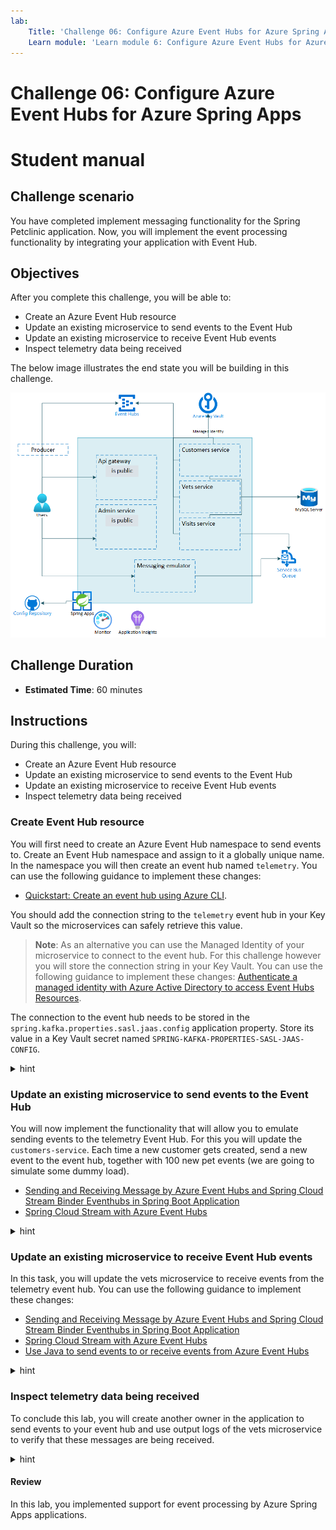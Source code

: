 ```yaml
---
lab:
    Title: 'Challenge 06: Configure Azure Event Hubs for Azure Spring Apps'
    Learn module: 'Learn module 6: Configure Azure Event Hubs for Azure Spring Apps'
---
```


# Challenge 06: Configure Azure Event Hubs for Azure Spring Apps

# Student manual

## Challenge scenario

You have completed implement messaging functionality for the Spring Petclinic application. Now, you will implement the event processing functionality by integrating your application with Event Hub.

## Objectives

After you complete this challenge, you will be able to:

- Create an Azure Event Hub resource
- Update an existing microservice to send events to the Event Hub
- Update an existing microservice to receive Event Hub events
- Inspect telemetry data being received

The below image illustrates the end state you will be building in this challenge.

![Challenge 6 architecture](./images/asa-openlab-6.png)

## Challenge Duration

- **Estimated Time**: 60 minutes

## Instructions

During this challenge, you will:

- Create an Azure Event Hub resource
- Update an existing microservice to send events to the Event Hub
- Update an existing microservice to receive Event Hub events
- Inspect telemetry data being received

### Create Event Hub resource

You will first need to create an Azure Event Hub namespace to send events to. Create an Event Hub namespace and assign to it a globally unique name. In the namespace you will then create an event hub named `telemetry`. You can use the following guidance to implement these changes:

- [Quickstart: Create an event hub using Azure CLI](https://docs.microsoft.com/azure/event-hubs/event-hubs-quickstart-cli).

You should add the connection string to the `telemetry` event hub in your Key Vault so the microservices can safely retrieve this value.

   > **Note**: As an alternative you can use the Managed Identity of your microservice to connect to the event hub. For this challenge however you will store the connection string in your Key Vault. You can use the following guidance to implement these changes: [Authenticate a managed identity with Azure Active Directory to access Event Hubs Resources](https://docs.microsoft.com/azure/event-hubs/authenticate-managed-identity?tabs=latest).

The connection to the event hub needs to be stored in the `spring.kafka.properties.sasl.jaas.config` application property. Store its value in a Key Vault secret named `SPRING-KAFKA-PROPERTIES-SASL-JAAS-CONFIG`.

<details>
<summary>hint</summary>
<br/>

1. On your lab computer, in the Git Bash window, from the Git Bash prompt, run the following command to create an Event Hub namespace. The name you use for your namespace should be globally unique, so adjust it accordingly in case the randomly generated name is already in use.

   ```bash
   EVENTHUBS_NAMESPACE=evhns-$APPNAME-$UNIQUEID

   az eventhubs namespace create \
     --resource-group $RESOURCE_GROUP \
     --name $EVENTHUBS_NAMESPACE \
     --location $LOCATION
   ```

1. Next, create an event hub named `telemetry` in the newly created namespace.

   ```bash
   EVENTHUB_NAME=telemetry

   az eventhubs eventhub create \
     --name $EVENTHUB_NAME \
     --resource-group $RESOURCE_GROUP \
     --namespace-name $EVENTHUBS_NAMESPACE
   ```

1. You will be connecting to the event hub with the identities of the `customers` and `vets` microservices you created earlier. You will need to provide these identities access to the event hub.

   ```bash
   EVENTHUB_ID=$(az eventhubs namespace show --name $EVENTHUBS_NAMESPACE --resource-group $RESOURCE_GROUP --query id -o tsv)
   az role assignment create --assignee $CUSTOMERS_SERVICE_CID --role 'Azure Event Hubs Data Owner' --scope $EVENTHUB_ID
   az role assignment create --assignee $VETS_SERVICE_CID --role 'Azure Event Hubs Data Owner' --scope $EVENTHUB_ID
   ```

</details>

### Update an existing microservice to send events to the Event Hub

You will now implement the functionality that will allow you to emulate sending events to the telemetry Event Hub. For this you will update the `customers-service`. Each time a new customer gets created, send a new event to the event hub, together with 100 new pet events (we are going to simulate some dummy load).

- [Sending and Receiving Message by Azure Event Hubs and Spring Cloud Stream Binder Eventhubs in Spring Boot Application](https://github.com/Azure-Samples/azure-spring-boot-samples/tree/main/eventhubs/spring-cloud-azure-stream-binder-eventhubs/eventhubs-binder)
- [Spring Cloud Stream with Azure Event Hubs](https://learn.microsoft.com/azure/developer/java/spring-framework/configure-spring-cloud-stream-binder-java-app-azure-event-hub?toc=%2Fazure%2Fevent-hubs%2FTOC.json)


<details>
<summary>hint</summary>
<br/>

1. In the `customers-service` `pom.xml` file, add the following extra dependency:

   ```bash
       <dependency>
         <groupId>com.azure.spring</groupId>
         <artifactId>spring-cloud-azure-stream-binder-eventhubs</artifactId>
       </dependency>
   ```

1. Replace the contents of the  **src/main/java/org/springframework/samples/petclinic/customers/CustomersServiceApplication.java** file with:

   ```java
   package org.springframework.samples.petclinic.customers;
   
   import org.springframework.boot.SpringApplication;
   import org.springframework.boot.autoconfigure.SpringBootApplication;
   import org.springframework.cloud.client.discovery.EnableDiscoveryClient;
   
   import org.springframework.integration.annotation.ServiceActivator;
   import org.springframework.messaging.Message;
   import org.slf4j.Logger;
   import org.slf4j.LoggerFactory;
   
   /**
    * @author Maciej Szarlinski
    */
   @EnableDiscoveryClient
   @SpringBootApplication
   public class CustomersServiceApplication {
   
   	private static final Logger LOGGER = LoggerFactory.getLogger(CustomersServiceApplication.class);
   
   	public static void main(String[] args) {
   		SpringApplication.run(CustomersServiceApplication.class, args);
   	}
   
   	@ServiceActivator(inputChannel = "telemetry.errors")
       public void producerError(Message<?> message) {
           LOGGER.error("Handling Producer ERROR: " + message);
       }
   }   
   ```

   This adds an extra logger and a method that will be called in case of errors in the sending of events.

1. Replace the contents of the  **src/spring-petclinic-customers-service/src/main/java/org/springframework/samples/petclinic/customers/web/OwnerResource.java** file with:

   ```java
   package org.springframework.samples.petclinic.customers.web;
   
   import io.micrometer.core.annotation.Timed;
   import lombok.RequiredArgsConstructor;
   import lombok.extern.slf4j.Slf4j;
   import org.springframework.http.HttpStatus;
   import org.springframework.samples.petclinic.customers.model.Owner;
   import org.springframework.samples.petclinic.customers.model.OwnerRepository;
   import org.springframework.web.bind.annotation.*;
   
   import jakarta.validation.Valid;
   import jakarta.validation.constraints.Min;
   import java.util.List;
   import java.util.Optional;
   
   import reactor.core.publisher.Sinks;
   import reactor.core.publisher.Flux;
   import org.springframework.messaging.Message;
   import org.springframework.messaging.support.MessageBuilder;
   import org.slf4j.Logger;
   import org.slf4j.LoggerFactory;
   import org.springframework.context.annotation.Bean;
   import java.util.function.Supplier;
   
   import org.springframework.beans.factory.annotation.Autowired;
   
   /**
    * @author Juergen Hoeller
    * @author Ken Krebs
    * @author Arjen Poutsma
    * @author Michael Isvy
    * @author Maciej Szarlinski
    */
   @RequestMapping("/owners")
   @RestController
   @Timed("petclinic.owner")
   @RequiredArgsConstructor
   @Slf4j
   class OwnerResource {
   
       private final OwnerRepository ownerRepository;
   
       @Autowired
       private Sinks.Many<Message<String>> many;
   
       private static final Logger LOGGER = LoggerFactory.getLogger(OwnerResource.class);
   
       /**
        * Create Owner
        */
       @PostMapping
       @ResponseStatus(HttpStatus.CREATED)
       public Owner createOwner(@Valid @RequestBody Owner owner) {
           LOGGER.info("+++Sending events+++");
           many.emitNext(MessageBuilder.withPayload("New owner created: " + owner.getFirstName() + " " + owner.getLastName() + " with many pets ...").build(), Sinks.   EmitFailureHandler.FAIL_FAST);
           for(int i = 0; i < 100; i++) {
               many.emitNext(MessageBuilder.withPayload("Pet " + i).build(), Sinks.EmitFailureHandler.FAIL_FAST);
           }
   
           return ownerRepository.save(owner);
       }
   
       /**
        * Read single Owner
        */
       @GetMapping(value = "/{ownerId}")
       public Optional<Owner> findOwner(@PathVariable("ownerId") @Min(1) int ownerId) {
           return ownerRepository.findById(ownerId);
       }
   
       /**
        * Read List of Owners
        */
       @GetMapping
       public List<Owner> findAll() {
           return ownerRepository.findAll();
       }
   
       /**
        * Update Owner
        */
       @PutMapping(value = "/{ownerId}")
       @ResponseStatus(HttpStatus.NO_CONTENT)
       public void updateOwner(@PathVariable("ownerId") @Min(1) int ownerId, @Valid @RequestBody Owner ownerRequest) {
           final Optional<Owner> owner = ownerRepository.findById(ownerId);
           final Owner ownerModel = owner.orElseThrow(() -> new ResourceNotFoundException("Owner "+ownerId+" not found"));
   
           // This is done by hand for simplicity purpose. In a real life use-case we should consider using MapStruct.
           ownerModel.setFirstName(ownerRequest.getFirstName());
           ownerModel.setLastName(ownerRequest.getLastName());
           ownerModel.setCity(ownerRequest.getCity());
           ownerModel.setAddress(ownerRequest.getAddress());
           ownerModel.setTelephone(ownerRequest.getTelephone());
           log.info("Saving owner {}", ownerModel);
           ownerRepository.save(ownerModel);
       }
   }
   ```

   This adds an additional sync, that is used in the `createOwner` method to add events to.

1. In the **/src/spring-petclinic-customers-service/src/main/java/org/springframework/samples/petclinic/customers/config/** folder, add an extra `ManualProducerConfiguration.java` file with the below contents:

   ```java
   package org.springframework.samples.petclinic.customers.config;
   
   
   import com.azure.spring.messaging.eventhubs.support.EventHubsHeaders;
   import com.azure.spring.messaging.AzureHeaders;
   import com.azure.spring.messaging.checkpoint.Checkpointer;
   import org.slf4j.Logger;
   import org.slf4j.LoggerFactory;
   import org.springframework.context.annotation.Bean;
   import org.springframework.context.annotation.Configuration;
   import org.springframework.context.annotation.Profile;
   import org.springframework.messaging.Message;
   import reactor.core.publisher.Flux;
   import reactor.core.publisher.Sinks;
   
   import java.util.function.Consumer;
   import java.util.function.Supplier;
   
   @Configuration
   public class ManualProducerConfiguration {
   
       private static final Logger LOGGER = LoggerFactory.getLogger(ManualProducerConfiguration.class);
   
       @Bean
       public Sinks.Many<Message<String>> many() {
           return Sinks.many().unicast().onBackpressureBuffer();
       }
   
       @Bean
       public Supplier<Flux<Message<String>>> supply(Sinks.Many<Message<String>> many) {
           return () -> many.asFlux()
                            .doOnNext(m -> LOGGER.info("Manually sending message {}", m))
                            .doOnError(t -> LOGGER.error("Error encountered", t));
       }
   }   
   ```

   The `ManualProducerConfiguration` uses the sync to send the events to the event hub.

1. Update the **/src/spring-petclinic-customers-service/src/main/resources/application.yml** file, and replace its contents with:

   ```yaml
   spring:
     application:
       name: customers-service
     config:
       import: optional:configserver:${CONFIG_SERVER_URL:http://localhost:8888/}
     cloud:
       function: supply;       
   ```

   This adds an extra spring cloud function for the supply method in the `ManualProducerConfiguration` class.

1. Save the changes to all 4 files.

1. In the config repository you will need to add the configuration for sending messages to the event hub. Replace the contents of the current `application.yml` file with the contents of [this application.yml](../../config/06_application.yml) file. Make sure you fill out your current Key Vault name on line `36`. This file includes the following changes:

   - It configures the output stream for `supply-out-0` to use the telemetry endpoint of the event hub on line `40`.
   - It indicates the namespace you want to connect to on line `51`. Make sure to provide here the name of your event hubs namespace.
   - It adds some values for polling on lines `52` to `54`.

   {: .note }
   > Notice that this extra configuration does not include any mention to connection strings, passwords or tokens. The connection will happen based on the user assigned managed identities. Getting the token from AAD is all provided by the `spring-cloud-azure-stream-binder-eventhubs` library.

1. Commit these changes to the config repo.

   ```bash
   git add .
   git commit -m 'added event hub supply'
   git push   
   ```

1. From the Git Bash window, set the current working directory to the `Deploying-and-Running-Java-Applications-in-Azure-Spring-Apps/src` folder and run a maven build.

   ```bash
   cd ~/workspaces/Deploying-and-Running-Java-Applications-in-Azure-Spring-Apps/src
   mvn clean package -DskipTests -rf :spring-petclinic-customers-service
   ```

1. Once the build is complete, redeploy the `customers` service.

   ```bash
   az spring app deploy --name ${CUSTOMERS_SERVICE} \
       --config-file-patterns ${CUSTOMERS_SERVICE} \
       --artifact-path ${CUSTOMERS_SERVICE_JAR} 
   ```

1. Open the `customers` service log stream so you can see there are no errors.

   ```bash
   az spring app logs --name ${CUSTOMERS_SERVICE} --follow
   ```

   > **Note**: In case you see errors, review the steps you executed and retry. The [LabTips file](../../LabTips.md) also contains steps on how to recover from errors.

1. With the log stream still open, in your browser window, navigate to the applications public endpoint and select `Owners - Register`. On the registration page, fill out the details for a new owner and select `Submit`. When you select `Submit` you should see output in the `customers` service logs indicating events were send to the eventhub. 

1. In your git bash window, close the log stream with `Ctrl + C`.

</details>

### Update an existing microservice to receive Event Hub events

In this task, you will update the vets microservice to receive events from the telemetry event hub. You can use the following guidance to implement these changes:

- [Sending and Receiving Message by Azure Event Hubs and Spring Cloud Stream Binder Eventhubs in Spring Boot Application](https://github.com/Azure-Samples/azure-spring-boot-samples/tree/main/eventhubs/spring-cloud-azure-stream-binder-eventhubs/eventhubs-binder)
- [Spring Cloud Stream with Azure Event Hubs](https://learn.microsoft.com/azure/developer/java/spring-framework/configure-spring-cloud-stream-binder-java-app-azure-event-hub?toc=%2Fazure%2Fevent-hubs%2FTOC.json)
- [Use Java to send events to or receive events from Azure Event Hubs](https://learn.microsoft.com/azure/event-hubs/event-hubs-java-get-started-send?tabs=passwordless%2Croles-azure-portal)


<details>
<summary>hint</summary>
<br/>

1. Reading the messages from the event hub, also entails that you will need to checkpoint what part of the stream you already read and processed. For keeping track of the checkpoints you will use a storage account. Create the storage account and a container with the below steps:

   ```bash
   STORAGE_ACCOUNT_NAME=stg$APPNAME$UNIQUEID
   echo $STORAGE_ACCOUNT_NAME
   az storage account create --name $STORAGE_ACCOUNT_NAME --resource-group $RESOURCE_GROUP --location $LOCATION --sku "Standard_LRS" 
   az storage account show --name $STORAGE_ACCOUNT_NAME --resource-group $RESOURCE_GROUP --query id -o tsv
   STORAGE_ACCOUNT_ID=$(az storage account show --name $STORAGE_ACCOUNT_NAME --resource-group $RESOURCE_GROUP --query id -o tsv)
   echo $STORAGE_ACCOUNT_ID
   ```

1. For creating the storage container, you will need to make sure your current account has sufficient permissions on the storage account.

   ```bash
   CURRENT_USER_OBJECTID=$(az ad signed-in-user show --query id --output tsv)
   az role assignment create --assignee $CURRENT_USER_OBJECTID --role 'Storage Account Contributor' --scope $STORAGE_ACCOUNT_ID
   az role assignment create --assignee $CURRENT_USER_OBJECTID --role 'Storage Blob Data Contributor' --scope $STORAGE_ACCOUNT_ID
   ```

1. You can now create the storage container.

   ```bash
   az storage container create --name $STORAGE_CONTAINER --account-name $STORAGE_ACCOUNT_NAME --public-access container --auth-mode login
   ```

1. The checkpointing will be done through AAD authentication with the user assigned managed identity of the `vets` service. You will need to give the managed identity access to the storage container:

   ```bash
   az role assignment create --assignee $VETS_SERVICE_CID --role 'Storage Account Contributor' --scope $STORAGE_ACCOUNT_ID
   az role assignment create --assignee $VETS_SERVICE_CID --role 'Storage Blob Data Contributor' --scope $STORAGE_ACCOUNT_ID
   az role assignment create --assignee $VETS_SERVICE_CID --role 'Storage Blob Data Owner' --scope $STORAGE_ACCOUNT_ID/containers/$STORAGE_CONTAINER
   ```

1. In the config repository you will need to add the configuration for receiving messages from the event hub. Replace the contents of the current `application.yml` file with the contents of [this application.yml](../../config/06b_application.yml) file. Make sure you fill out your current Key Vault name on line `36` and the name of your event hub namespace on line `54`. This file includes the following changes:

   - An additional `consume` binding for the `$Default` consumer group of the `telemetry` event hub on line `40` to `42`.
   - An additional `checkpoint-store` for the `eventshubs-binder` container of your storage account on lines `56` to `58`. Make sure you fill out the name of your storage account on line `58`.
   - An additional `spring.cloud.eventhubs.bindings` configuration indicating checkpointing will be done `MANUAL` on lines `59` to `64`.

1. Now that the configuration is done, you will update the `spring-petclinic-vets-service`. In your local application repository, use your favorite text editor to open the `pom.xml` file of the `spring-petclinic-vets-service` microservice, add to it another dependency element within the `<!-- Spring Cloud -->` section of the `<dependencies>` element, and save the change:

   ```xml
    <dependency>
      <groupId>com.azure.spring</groupId>
      <artifactId>spring-cloud-azure-stream-binder-eventhubs</artifactId>
    </dependency>  
   ```

1. In the `spring-petclinic-microservices/spring-petclinic-vets-service/src/main/java/org/springframework/samples/petclinic/vets` folder, update the `VetsServiceApplication.java` file with the below code:

   ```java
   package org.springframework.samples.petclinic.vets;
   
   import org.springframework.boot.SpringApplication;
   import org.springframework.boot.autoconfigure.SpringBootApplication;
   import org.springframework.boot.context.properties.EnableConfigurationProperties;
   import org.springframework.cloud.client.discovery.EnableDiscoveryClient;
   import org.springframework.samples.petclinic.vets.system.VetsProperties;
   
   import org.springframework.integration.annotation.ServiceActivator;
   import org.springframework.messaging.Message;
   import org.slf4j.Logger;
   import org.slf4j.LoggerFactory;
   
   /**
    * @author Maciej Szarlinski
    */
   @EnableDiscoveryClient
   @SpringBootApplication
   @EnableConfigurationProperties(VetsProperties.class)
   public class VetsServiceApplication {
   
   	private static final Logger LOGGER = LoggerFactory.getLogger(VetsServiceApplication.class);
   
   	public static void main(String[] args) {
   		SpringApplication.run(VetsServiceApplication.class, args);
   	}
   
   	@ServiceActivator(inputChannel = "telemetry.$Default.errors")
       public void consumerError(Message<?> message) {
           LOGGER.error("Handling consumer ERROR: " + message);
       }
   }
   ```

   This adds a `consumeError` method to this class, which will be called in case of errors with the connection to your event hub.

1. In the `spring-petclinic-microservices/spring-petclinic-vets-service/src/main/java/org/springframework/samples/petclinic/vets` folder, add a new `services` folder and create a `EventHubListener.java` in this folder with the below contents.

   ```java
   package org.springframework.samples.petclinic.vets.services;
   
   
   import com.azure.spring.messaging.eventhubs.support.EventHubsHeaders;
   import com.azure.spring.messaging.checkpoint.Checkpointer;
   import org.slf4j.Logger;
   import org.slf4j.LoggerFactory;
   import org.springframework.context.annotation.Bean;
   import org.springframework.context.annotation.Configuration;
   import org.springframework.context.annotation.Profile;
   import org.springframework.messaging.Message;
   import org.springframework.messaging.support.MessageBuilder;
   import org.springframework.samples.petclinic.vets.VetsServiceApplication;
   import org.springframework.stereotype.Service;
   
   import java.util.function.Consumer;
   
   import static com.azure.spring.messaging.AzureHeaders.CHECKPOINTER;
   
   @Configuration
   public class EventHubListener {
   
       private static final Logger LOGGER = LoggerFactory.getLogger(VetsServiceApplication.class);
   
       private int i = 0;
   
       @Bean
       public Consumer<Message<String>> consume() {
           return message -> {
               Checkpointer checkpointer = (Checkpointer) message.getHeaders().get(CHECKPOINTER);
               LOGGER.info("New message received: '{}', partition key: {}, sequence number: {}, offset: {}, enqueued time: {}",
                       message.getPayload(),
                       message.getHeaders().get(EventHubsHeaders.PARTITION_KEY),
                       message.getHeaders().get(EventHubsHeaders.SEQUENCE_NUMBER),
                       message.getHeaders().get(EventHubsHeaders.OFFSET),
                       message.getHeaders().get(EventHubsHeaders.ENQUEUED_TIME)
               );
   
               checkpointer.success()
                       .doOnSuccess(success -> LOGGER.info("Message '{}' successfully checkpointed", message.getPayload()))
                       .doOnError(error -> LOGGER.error("Exception found", error))
                       .block();
           };
       }
   }   
   ```

   This class has a `consume` method for consuming messages from the event hub. It uses a checkpointer to indicate which messages in the stream already got processed. With the logger we write out the message that got received.

1. In the `spring-petclinic-microservices/spring-petclinic-vets-service/src/main/resources` folder, update the contents of the `application.yml` file with the below contents:

   ```yaml
    spring:
      application:
        name: vets-service
      config:
        import: optional:configserver:${CONFIG_SERVER_URL:http://localhost:8888/}
      cache:
        cache-names: vets
      cloud:
        function: consume;
        
    ---
    spring:
      config:
        activate:
          on-profile: docker
        import: configserver:http://config-server:8888  
   ```

   This adds the configuration for the cloud function of the consume method.

1. Make sure you saved all the files you just changed. In the Git Bash window, navigate back to the root folder of the spring petclinic repository and rebuild the vets microservice.

   ```bash
   cd ~/workspaces/Deploying-and-Running-Java-Applications-in-Azure-Spring-Apps/src
   mvn clean package -DskipTests -rf :spring-petclinic-vets-service
   ```

1. Redeploy the `vets-service` microservice to Azure Spring Apps.

   ```bash
   az spring app deploy --name ${VETS_SERVICE} \
       --config-file-patterns ${VETS_SERVICE}  \
       --artifact-path ${VETS_SERVICE_JAR} 
   ```

</details>

### Inspect telemetry data being received

To conclude this lab, you will create another owner in the application to send events to your event hub and use output logs of the vets microservice to verify that these messages are being received.

<details>
<summary>hint</summary>
<br/>

1. In the git bash window, open the log stream of the `vets` microservice.

   ```bash
   az spring app logs --name ${VETS_SERVICE} --follow
   ```

   > **Note**: In case you see errors, review the steps you executed and retry. The [LabTips file](../../LabTips.md) also contains steps on how to recover from errors.

1. In your browser window, navigate to the applications' public endpoint and select `Owners - Register`. On the registration page, fill out the details for a new owner and select `Submit`. When you select `Submit` you should see output in the `vets` service logs indicating events were received from the eventhub. 

1. Switch to the web browser displaying the Azure portal, navigate to the page of the resource group containing resources you provisioned in this lab, and select the entry representing your Event Hub namespace.

   > **Note**: In case you don't see your Event Hub namespace in the list, select the refresh button.

1. On the Event Hub namespace page, in the navigation menu, in the **Entities** section, select **Event Hubs** and then select the `telemetry` event hub entry.

1. On the **Overview** page, review the **Messages** graph to verify that it includes metrics representing incoming and outgoing messages.

</details>

#### Review

In this lab, you implemented support for event processing by Azure Spring Apps applications.
